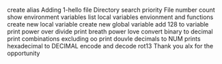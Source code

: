 create alias
Adding 1-hello file
Directory search priority
File number count
show environment variables
list local variables envionment and functions
create new local variable
create new global variable
add 128 to variable
print power over divide
print breath power love
convert binary to decimal
print combinations excluding oo
print douvle decimals to NUM
prints hexadecimal to DECIMAL
encode and decode rot13
Thank you alx for the opportunity 

